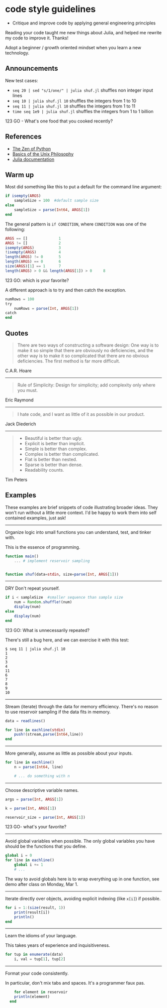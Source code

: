 # code style guidelines

- Critique and improve code by applying general engineering principles


Reading your code taught me new things about Julia, and helped me rewrite my code to improve it.
Thanks!

Adopt a beginner / growth oriented mindset when you learn a new technology.


## Announcements

New test cases:

- `seq 20 | sed "s/1/one/" | julia shuf.jl` shuffles non integer input lines
- `seq 10 | julia shuf.jl 10` shuffles the integers from 1 to 10
- `seq 11 | julia shuf.jl 10` shuffles the integers from 1 to 11
- `time seq 1e9 | julia shuf.jl` shuffles the integers from 1 to 1 billion

123 GO - What's one food that you cooked recently?


## References

- [The Zen of Python](https://www.python.org/dev/peps/pep-0020/)
- [Basics of the Unix Philosophy](https://homepage.cs.uri.edu/~thenry/resources/unix_art/ch01s06.html)
- [Julia documentation](https://docs.julialang.org/)


## Warm up

Most did something like this to put a default for the command line argument:

```julia
if isempty(ARGS)
    sampleSize = 100  #default sample size
else
    sampleSize = parse(Int64, ARGS[1])
end
```

The general pattern is `if CONDITION`, where `CONDITION` was one of the following:

```julia
ARGS == []              1
ARGS != []              2
isempty(ARGS)           3
!isempty(ARGS)          4
length(ARGS) != 0       5
length(ARGS) == 0       6
size(ARGS)[1] == 1      7
length(ARGS) > 0 && length(ARGS[1]) > 0     8
```

123 GO: which is your favorite?

A different approach is to try and then catch the exception.

```julia
numRows = 100
try
    numRows = parse(Int, ARGS[1])
catch
end
```

## Quotes

> There are two ways of constructing a software design: One way is to make it so simple that there are obviously no deficiencies, and the other way is to make it so complicated that there are no obvious deficiencies.
> The first method is far more difficult.

C.A.R. Hoare

------------------------------------------------------------

> Rule of Simplicity: Design for simplicity; add complexity only where you must.

Eric Raymond

------------------------------------------------------------

> I hate code, and I want as little of it as possible in our product.

Jack Diederich

------------------------------------------------------------

> - Beautiful is better than ugly.
> - Explicit is better than implicit.
> - Simple is better than complex.
> - Complex is better than complicated.
> - Flat is better than nested.
> - Sparse is better than dense.
> - Readability counts.

Tim Peters


## Examples

These examples are brief snippets of code illustrating broader ideas.
They won't run without a little more context.
I'd be happy to work them into self contained examples, just ask!

------------------------------------------------------------

Organize logic into small functions you can understand, test, and tinker with.

This is the essence of programming.

```julia
function main()
    ... # implement reservoir sampling


function shuf(data=stdin, size=parse(Int, ARGS[1]))
```


------------------------------------------------------------


DRY Don't repeat yourself.

```julia
if i < sampleSize  #smaller sequence than sample size
    num = Random.shuffle!(num)
    display(num) 
else
    display(num)  
end  
```

123 GO: What is unnecessarily repeated?

There's still a bug here, and we can exercise it with this test:

```
$ seq 11 | julia shuf.jl 10
1
2
3
4
11
6
7
8
9
10
```

------------------------------------------------------------

Stream (iterate) through the data for memory efficiency. 
There's no reason to use reservoir sampling if the data fits in memory.

```julia
data = readlines()

for line in eachline(stdin)
    push!(stream,parse(Int64,line))
end
```

------------------------------------------------------------

More generally, assume as little as possible about your inputs.

```julia
for line in eachline()
    n = parse(Int64, line)

    # ... do something with n
```

------------------------------------------------------------

Choose descriptive variable names.

```julia
args = parse(Int, ARGS[1])

k = parse(Int, ARGS[1])

reservoir_size = parse(Int, ARGS[1])
```

123 GO- what's your favorite?

------------------------------------------------------------

Avoid global variables when possible.
The only global variables you have should be the functions that you define.

```julia
global i = 0
for line in eachline()
    global i += 1
    # ...
```

The way to avoid globals here is to wrap everything up in one function, see demo after class on Monday, Mar 1.

------------------------------------------------------------

Iterate directly over objects, avoiding explicit indexing (like `x[i]`) if possible.

```julia
for i = 1:(size(result, 1))
    print(result[i])
    println()
end
```

------------------------------------------------------------

Learn the idioms of your language.

This takes years of experience and inquisitiveness.

```julia
for tup in enumerate(data)
    i, val = tup[1], tup[2]
```

------------------------------------------------------------

Format your code consistently.

In particular, don't mix tabs and spaces.
It's a programmer faux pas.

```julia
    for element in reservoir
    println(element)
  end
```
